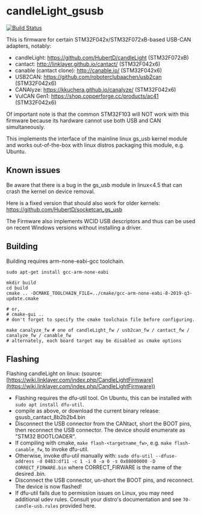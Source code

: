# candleLight_gsusb
[![Build Status](https://travis-ci.org/candle-usb/candleLight_fw.svg?branch=master)](https://travis-ci.org/candle-usb/candleLight_fw)

This is firmware for certain STM32F042x/STM32F072xB-based USB-CAN adapters, notably:
- candleLight: https://github.com/HubertD/candleLight (STM32F072xB)
- cantact: http://linklayer.github.io/cantact/ (STM32F042x6)
- canable (cantact clone): http://canable.io/ (STM32F042x6)
- USB2CAN: https://github.com/roboterclubaachen/usb2can (STM32F042x6)
- CANAlyze: https://kkuchera.github.io/canalyze/ (STM32F042x6)
- VulCAN Gen1: https://shop.copperforge.cc/products/ac41 (STM32F042x6)

Of important note is that the common STM32F103 will NOT work with this firmware because its hardware cannot use both USB and CAN simultaneously.

This implements the interface of the mainline linux gs_usb kernel module and
works out-of-the-box with linux distros packaging this module, e.g. Ubuntu.

## Known issues

Be aware that there is a bug in the gs_usb module in linux<4.5 that can crash the kernel on device removal.

Here is a fixed version that should also work for older kernels:
  https://github.com/HubertD/socketcan_gs_usb

The Firmware also implements WCID USB descriptors and thus can be used on recent Windows versions without installing a driver.

## Building

Building requires arm-none-eabi-gcc toolchain.

```shell
sudo apt-get install gcc-arm-none-eabi

mkdir build
cd build
cmake .. -DCMAKE_TOOLCHAIN_FILE=../cmake/gcc-arm-none-eabi-8-2019-q3-update.cmake

# or,
# cmake-gui ..
# don't forget to specify the cmake toolchain file before configuring.

make canalyze_fw # one of candleLight_fw / usb2can_fw / cantact_fw / canalyze_fw / canable_fw
# alternately, each board target may be disabled as cmake options

```

## Flashing

Flashing candleLight on linux: (source: [https://wiki.linklayer.com/index.php/CandleLightFirmware](https://wiki.linklayer.com/index.php/CandleLightFirmware))
- Flashing requires the dfu-util tool. On Ubuntu, this can be installed with `sudo apt install dfu-util`.
- compile as above, or download the current binary release: gsusb_cantact_8b2b2b4.bin
- Disconnect the USB connector from the CANtact, short the BOOT pins, then reconnect the USB connector. The device should enumerate as "STM32 BOOTLOADER".
- If compiling with cmake, `make flash-<targetname_fw>`, e.g. `make flash-canable_fw`, to invoke dfu-util.
- Otherwise, invoke dfu-util manually with: `sudo dfu-util --dfuse-address -d 0483:df11 -c 1 -i 0 -a 0 -s 0x08000000 -D CORRECT_FIRWARE.bin` where CORRECT_FIRWARE is the name of the desired .bin.
- Disconnect the USB connector, un-short the BOOT pins, and reconnect. The device is now flashed!
- If dfu-util fails due to permission issues on Linux, you may need additional udev rules. Consult your distro's documentation and see `70-candle-usb.rules` provided here.
